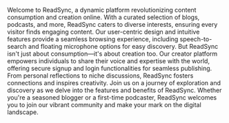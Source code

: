 Welcome to ReadSync, a dynamic platform revolutionizing content consumption
and creation online. With a curated selection of blogs, podcasts, and more,
ReadSync caters to diverse interests, ensuring every visitor finds engaging content.
Our user-centric design and intuitive features provide a seamless browsing
experience, including speech-to-search and floating microphone options for easy
discovery.
But ReadSync isn't just about consumption—it's about creation too. Our creator
platform empowers individuals to share their voice and expertise with the world,
offering secure signup and login functionalities for seamless publishing. From
personal reflections to niche discussions, ReadSync fosters connections and
inspires creativity.
Join us on a journey of exploration and discovery as we delve into the features and
benefits of ReadSync. Whether you're a seasoned blogger or a first-time podcaster,
ReadSync welcomes you to join our vibrant community and make your mark on the
digital landscape.


